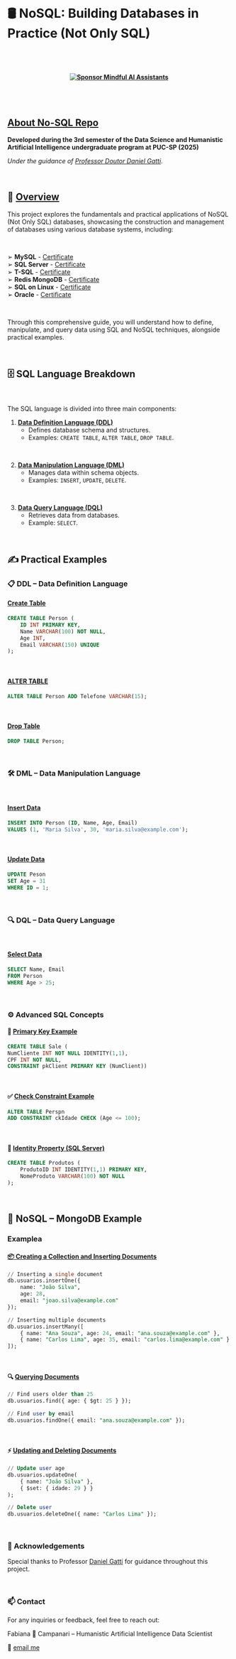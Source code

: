 
<br>

# 🛢️ NoSQL: Building Databases in Practice (Not Only SQL)

<br><br>

#### <p align="center"> [![Sponsor Mindful AI Assistants](https://img.shields.io/badge/Sponsor-Mindful%20AI%20%20Assistants-brightgreen?logo=GitHub)](https://github.com/sponsors/Mindful-AI-Assistants)


<br><br>


## [About No-SQL Repo]()

**Developed during the 3rd semester of the Data Science and Humanistic Artificial Intelligence undergraduate program at PUC-SP (2025)**  

*Under the guidance of [Professor Doutor Daniel Gatti](https://www.linkedin.com/in/dgatti/)*.


<br>

## 📖 [Overview]()

This project explores the fundamentals and practical applications of NoSQL (Not Only SQL) databases, showcasing the construction and management of databases using various database systems, including:

<br>


➢ **MySQL**  - [Certificate](https://github.com/user-attachments/assets/6d8f431f-15b6-43af-8820-f5421cf39254)  <br>
➢ **SQL Server** - [Certificate](https://github.com/user-attachments/assets/6f13c382-1e71-4b98-acb7-9ffd86de72bc)   <br>
➢ **T-SQL** - [Certificate](https://github.com/user-attachments/assets/2fc15bca-919a-4a87-ada1-3b8ab37e7aec)   <br>
➢ **Redis MongoDB** - [Certificate](https://github.com/user-attachments/assets/ec6426ca-75b6-4d9b-990e-72bfde1555b8)   <br>
➢ **SQL on Linux** - [Certificate](https://github.com/user-attachments/assets/738e8838-16ed-41eb-a4ea-3aff161b41f9)   <br>
➢ **Oracle** - [Certificate]()


<br>

Through this comprehensive guide, you will understand how to define, manipulate, and query data using SQL and NoSQL techniques, alongside practical examples.

<br>


## 🗄️ SQL Language Breakdown

<br>

The SQL language is divided into three main components:

1. [**Data Definition Language (DDL)**]()
   - Defines database schema and structures.
   - Examples: `CREATE TABLE`, `ALTER TABLE`, `DROP TABLE`.
  
<br>
  
2. [**Data Manipulation Language (DML)**]()
   - Manages data within schema objects.
   - Examples: `INSERT`, `UPDATE`, `DELETE`.
  
<br>

3. [**Data Query Language (DQL)**]()
   - Retrieves data from databases.
   - Example: `SELECT`.

<br>

## ✍️ Practical Examples

### 📋 DDL – Data Definition Language

#### [Create Table]()
```sql
CREATE TABLE Person (
    ID INT PRIMARY KEY,
    Name VARCHAR(100) NOT NULL,
    Age INT,
    Email VARCHAR(150) UNIQUE
);
```

<br>

#### [ALTER TABLE]()

```sql
ALTER TABLE Person ADD Telefone VARCHAR(15);
```

<br>

#### [Drop Table]()

```sql
DROP TABLE Person;
```

<br>

### 🛠️ DML – Data Manipulation Language

<br>

#### [Insert Data]()

```sql
INSERT INTO Person (ID, Name, Age, Email)
VALUES (1, 'Maria Silva', 30, 'maria.silva@example.com');
```

<br>

#### [Update Data]()

```sql
UPDATE Peson
SET Age = 31
WHERE ID = 1;
```

<br>

### 🔍 DQL – Data Query Language

<br>

#### [Select Data]()

```sql
SELECT Name, Email
FROM Person
WHERE Age > 25;
```
<br>

### ⚙️ Advanced SQL Concepts

#### 🔑 [Primary Key Example]()

```sql
CREATE TABLE Sale (
NumCliente INT NOT NULL IDENTITY(1,1),
CPF INT NOT NULL,
CONSTRAINT pkClient PRIMARY KEY (NumClient))
```

<br>

#### ✅ [Check Constraint Example]()

```sql
ALTER TABLE Perspn
ADD CONSTRAINT ckIdade CHECK (Age <= 100);
```

<br>

#### 🔄 [Identity Property (SQL Server)]()

```sql
CREATE TABLE Produtos (
    ProdutoID INT IDENTITY(1,1) PRIMARY KEY,
    NomeProduto VARCHAR(100) NOT NULL
);
```

<br>

## 🍃 NoSQL – MongoDB Example

### Examplea

#### [📦 Creating a Collection and Inserting Documents]()

```sql
// Inserting a single document
db.usuarios.insertOne({
    name: "João Silva",
    age: 28,
    email: "joao.silva@example.com"
});

// Inserting multiple documents
db.usuarios.insertMany([
    { name: "Ana Souza", age: 24, email: "ana.souza@example.com" },
    { name: "Carlos Lima", age: 35, email: "carlos.lima@example.com" }
]);
```

<br>

#### 🔍 [Querying Documents]()

```sql
// Find users older than 25
db.usuarios.find({ age: { $gt: 25 } });

// Find user by email
db.usuarios.findOne({ email: "ana.souza@example.com" });
```

<br>

#### ⚡ [Updating and Deleting Documents]()

```sql
// Update user age
db.usuarios.updateOne(
    { name: "João Silva" },
    { $set: { idade: 29 } }
);

// Delete user
db.usuarios.deleteOne({ name: "Carlos Lima" });
```

<br>

### 🙌 Acknowledgements

Special thanks to Professor [Daniel Gatti]() for guidance throughout this project.

<br>

### 📫 Contact

For any inquiries or feedback, feel free to reach out:

Fabiana 🚀 Campanari – Humanistic Artificial Intelligence Data Scientist

📧 [email me](fabicampanari@protonme.com)







